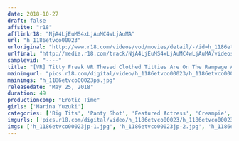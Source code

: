 ```yaml
---
date: 2018-10-27
draft: false
affsite: "r18"
afflinkr18: "NjA4LjEuMS4xLjAuMC4wLjAuMA"
url: "h_1186etvco00023"
urloriginal: "http://www.r18.com/videos/vod/movies/detail/-/id=h_1186etvco00023"
urlfinal: "http://media.r18.com/track/NjA4LjEuMS4xLjAuMC4wLjAuMA/videos/vod/movies/detail/-/id=h_1186etvco00023"
samplevid: "----"
title: "[VR] Titty Freak VR Thesed Clothed Titties Are On The Rampage And Popping Out Marina Yuzuki"
mainimgurl: "pics.r18.com/digital/video/h_1186etvco00023/h_1186etvco00023ps.jpg"
mainimgs: "h_1186etvco00023ps.jpg"
releasedate: "May 25, 2018"
duration: 49
productioncomp: "Erotic Time"
girls: ['Marina Yuzuki']
categories: ['Big Tits', 'Panty Shot', 'Featured Actress', 'Creampie', 'Dirty Talk', 'POV', 'VR Exclusive']
imgurls: ['pics.r18.com/digital/video/h_1186etvco00023/h_1186etvco00023jp-1.jpg', 'pics.r18.com/digital/video/h_1186etvco00023/h_1186etvco00023jp-2.jpg', 'pics.r18.com/digital/video/h_1186etvco00023/h_1186etvco00023jp-3.jpg', 'pics.r18.com/digital/video/h_1186etvco00023/h_1186etvco00023jp-4.jpg', 'pics.r18.com/digital/video/h_1186etvco00023/h_1186etvco00023jp-5.jpg', 'pics.r18.com/digital/video/h_1186etvco00023/h_1186etvco00023jp-6.jpg', 'pics.r18.com/digital/video/h_1186etvco00023/h_1186etvco00023jp-7.jpg', 'pics.r18.com/digital/video/h_1186etvco00023/h_1186etvco00023jp-8.jpg', 'pics.r18.com/digital/video/h_1186etvco00023/h_1186etvco00023jp-9.jpg', 'pics.r18.com/digital/video/h_1186etvco00023/h_1186etvco00023jp-10.jpg', 'pics.r18.com/digital/video/h_1186etvco00023/h_1186etvco00023jp-11.jpg', 'pics.r18.com/digital/video/h_1186etvco00023/h_1186etvco00023jp-12.jpg', 'pics.r18.com/digital/video/h_1186etvco00023/h_1186etvco00023jp-13.jpg', 'pics.r18.com/digital/video/h_1186etvco00023/h_1186etvco00023jp-14.jpg', 'pics.r18.com/digital/video/h_1186etvco00023/h_1186etvco00023jp-15.jpg', 'pics.r18.com/digital/video/h_1186etvco00023/h_1186etvco00023jp-16.jpg', 'pics.r18.com/digital/video/h_1186etvco00023/h_1186etvco00023jp-17.jpg', 'pics.r18.com/digital/video/h_1186etvco00023/h_1186etvco00023jp-18.jpg', 'pics.r18.com/digital/video/h_1186etvco00023/h_1186etvco00023jp-19.jpg', 'pics.r18.com/digital/video/h_1186etvco00023/h_1186etvco00023jp-20.jpg']
imgs: ['h_1186etvco00023jp-1.jpg', 'h_1186etvco00023jp-2.jpg', 'h_1186etvco00023jp-3.jpg', 'h_1186etvco00023jp-4.jpg', 'h_1186etvco00023jp-5.jpg', 'h_1186etvco00023jp-6.jpg', 'h_1186etvco00023jp-7.jpg', 'h_1186etvco00023jp-8.jpg', 'h_1186etvco00023jp-9.jpg', 'h_1186etvco00023jp-10.jpg', 'h_1186etvco00023jp-11.jpg', 'h_1186etvco00023jp-12.jpg', 'h_1186etvco00023jp-13.jpg', 'h_1186etvco00023jp-14.jpg', 'h_1186etvco00023jp-15.jpg', 'h_1186etvco00023jp-16.jpg', 'h_1186etvco00023jp-17.jpg', 'h_1186etvco00023jp-18.jpg', 'h_1186etvco00023jp-19.jpg', 'h_1186etvco00023jp-20.jpg']
---
```

